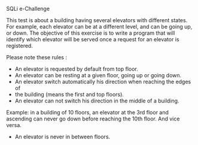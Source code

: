 
SQLi e-Challenge 

This test is about a building having several elevators with different states.
For example, each elevator can be at a different level, and can be going up, or down.
The objective of this exercise is to write a program that will identify which elevator will be served once a request for an elevator is registered.

Please note these rules :
 - An elevator is requested by default from top floor.
 - An elevator can be resting at a given floor, going up or going down.
 - An elevator switch automatically his direction when reaching the edges of
 - the building (means the first and top floors).
 - An elevator can not switch his direction in the middle of a building.

Example: in a building of 10 floors, an elevator at the 3rd floor and ascending can never go down before reaching the 10th floor. And vice versa.
 - An elevator is never in between floors.
